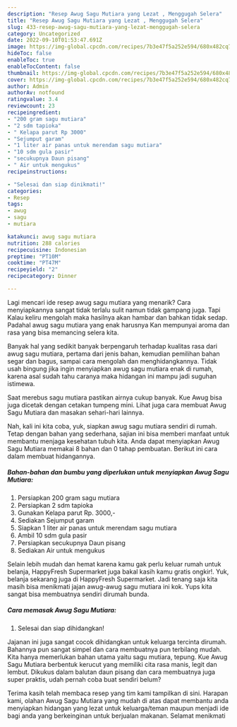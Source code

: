 ```yaml
---
description: "Resep Awug Sagu Mutiara yang Lezat , Menggugah Selera"
title: "Resep Awug Sagu Mutiara yang Lezat , Menggugah Selera"
slug: 433-resep-awug-sagu-mutiara-yang-lezat-menggugah-selera
category: Uncategorized
date: 2022-09-10T01:53:47.691Z
image: https://img-global.cpcdn.com/recipes/7b3e47f5a252e594/680x482cq70/awug-sagu-mutiara-foto-resep-utama.jpg
hideToc: false
enableToc: true
enableTocContent: false
thumbnail: https://img-global.cpcdn.com/recipes/7b3e47f5a252e594/680x482cq70/awug-sagu-mutiara-foto-resep-utama.jpg
cover: https://img-global.cpcdn.com/recipes/7b3e47f5a252e594/680x482cq70/awug-sagu-mutiara-foto-resep-utama.jpg
author: Admin
authorAv: notfound
ratingvalue: 3.4
reviewcount: 23
recipeingredient:
- "200 gram sagu mutiara"
- "2 sdm tapioka"
- " Kelapa parut Rp 3000"
- "Sejumput garam"
- "1 liter air panas untuk merendam sagu mutiara"
- "10 sdm gula pasir"
- "secukupnya Daun pisang"
- " Air untuk mengukus"
recipeinstructions:

- "Selesai dan siap dinikmati!"
categories:
- Resep
tags:
- awug
- sagu
- mutiara

katakunci: awug sagu mutiara 
nutrition: 288 calories
recipecuisine: Indonesian
preptime: "PT10M"
cooktime: "PT47M"
recipeyield: "2"
recipecategory: Dinner

---
```



Lagi mencari ide resep awug sagu mutiara yang menarik? Cara menyiapkannya sangat tidak terlalu sulit namun tidak gampang juga. Tapi Kalau keliru mengolah maka hasilnya akan hambar dan bahkan tidak sedap. Padahal awug sagu mutiara yang enak harusnya Kan mempunyai aroma dan rasa yang bisa memancing selera kita.


Banyak hal yang sedikit banyak berpengaruh terhadap kualitas rasa dari awug sagu mutiara, pertama dari jenis bahan, kemudian pemilihan bahan segar dan bagus, sampai cara mengolah dan menghidangkannya. Tidak usah bingung jika ingin menyiapkan awug sagu mutiara enak di rumah, karena asal sudah tahu caranya maka hidangan ini mampu jadi suguhan istimewa.

Saat merebus sagu mutiara pastikan airnya cukup banyak. Kue Awug bisa juga dicetak dengan cetakan tumpeng mini. Lihat juga cara membuat Awug Sagu Mutiara dan masakan sehari-hari lainnya.


Nah, kali ini kita coba, yuk, siapkan awug sagu mutiara sendiri di rumah. Tetap dengan bahan yang sederhana, sajian ini bisa memberi manfaat untuk membantu menjaga kesehatan tubuh kita. Anda dapat menyiapkan Awug Sagu Mutiara memakai 8 bahan dan 0 tahap pembuatan. Berikut ini cara dalam membuat hidangannya.

<!--inarticleads1-->

##### Bahan-bahan dan bumbu yang diperlukan untuk menyiapkan Awug Sagu Mutiara:

1. Persiapkan 200 gram sagu mutiara
1. Persiapkan 2 sdm tapioka
1. Gunakan  Kelapa parut Rp. 3000,-
1. Sediakan Sejumput garam
1. Siapkan 1 liter air panas untuk merendam sagu mutiara
1. Ambil 10 sdm gula pasir
1. Persiapkan secukupnya Daun pisang
1. Sediakan  Air untuk mengukus


Selain lebih mudah dan hemat karena kamu gak perlu keluar rumah untuk belanja, HappyFresh Supermarket juga bakal kasih kamu gratis ongkir!. Yuk, belanja sekarang juga di HappyFresh Supermarket. Jadi tenang saja kita masih bisa menikmati jajan awug-awug sagu mutiara ini kok. Yups kita sangat bisa membuatnya sendiri dirumah bunda. 

<!--inarticleads2-->

##### Cara memasak Awug Sagu Mutiara:


1. Selesai dan siap dihidangkan!

Jajanan ini juga sangat cocok dihidangkan untuk keluarga tercinta dirumah. Bahannya pun sangat simpel dan cara membuatnya pun terbilang mudah. Kita hanya memerlukan bahan utama yaitu sagu mutiara, tepung. Kue Awug Sagu Mutiara berbentuk kerucut yang memiliki cita rasa manis, legit dan lembut. Dikukus dalam balutan daun pisang dan cara membuatnya juga super praktis, udah pernah coba buat sendiri belum? 

Terima kasih telah membaca resep yang tim kami tampilkan di sini. Harapan kami, olahan Awug Sagu Mutiara yang mudah di atas dapat membantu anda menyiapkan hidangan yang lezat untuk keluarga/teman maupun menjadi ide bagi anda yang berkeinginan untuk berjualan makanan. Selamat menikmati
